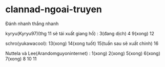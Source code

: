 # clannad-ngoai-truyen
Đánh nhanh thắng nhanh


kyryu(Kyryu97)(thg 11 sẽ tái xuất giang hồ) :  3(đang dịch) 4 9(xong) 12

schro(yukawacool): 13(xong) 14(xong tuốt) 15(tuần sau sẽ xuất chinh) 16

Nuttela và Lee(Arandomguyoninternet) : 1(xong) 2(xong) 5(xong) 6(xong) 7(xong) 8 10 11
